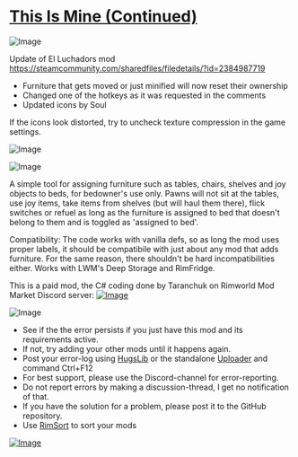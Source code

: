 # [This Is Mine (Continued)](https://steamcommunity.com/sharedfiles/filedetails/?id=2560584629)

![Image](https://i.imgur.com/buuPQel.png)

Update of El Luchadors mod
https://steamcommunity.com/sharedfiles/filedetails/?id=2384987719

- Furniture that gets moved or just minified will now reset their ownership
- Changed one of the hotkeys as it was requested in the comments
- Updated icons by Soul

If the icons look distorted, try to uncheck texture compression in the game settings.

![Image](https://i.imgur.com/pufA0kM.png)
	
![Image](https://i.imgur.com/Z4GOv8H.png)

A simple tool for assigning furniture such as tables, chairs, shelves and joy objects to beds, for bedowner's use only. Pawns will not sit at the tables, use joy items, take items from shelves (but will haul them there), flick switches or refuel as long as the furniture is assigned to bed that doesn't belong to them and is toggled as 'assigned to bed'.

Compatibility:
The code works with vanilla defs, so as long the mod uses proper labels, it should be compatibile with just about any mod that adds furniture. For the same reason, there shouldn't be hard incompatibilities either. Works with LWM's Deep Storage and RimFridge.

This is a paid mod, the C# coding done by Taranchuk on Rimworld Mod Market Discord server:
[![Image](https://i.imgur.com/gh6C5m2.png)](https://discord.com/invite/7befJWr9xS)

![Image](https://i.imgur.com/PwoNOj4.png)



-  See if the the error persists if you just have this mod and its requirements active.
-  If not, try adding your other mods until it happens again.
-  Post your error-log using [HugsLib](https://steamcommunity.com/workshop/filedetails/?id=818773962) or the standalone [Uploader](https://steamcommunity.com/sharedfiles/filedetails/?id=2873415404) and command Ctrl+F12
-  For best support, please use the Discord-channel for error-reporting.
-  Do not report errors by making a discussion-thread, I get no notification of that.
-  If you have the solution for a problem, please post it to the GitHub repository.
-  Use [RimSort](https://github.com/RimSort/RimSort/releases/latest) to sort your mods



[![Image](https://img.shields.io/github/v/release/emipa606/ThisIsMine?label=latest%20version&style=plastic&color=9f1111&labelColor=black)](https://steamcommunity.com/sharedfiles/filedetails/changelog/2560584629)
